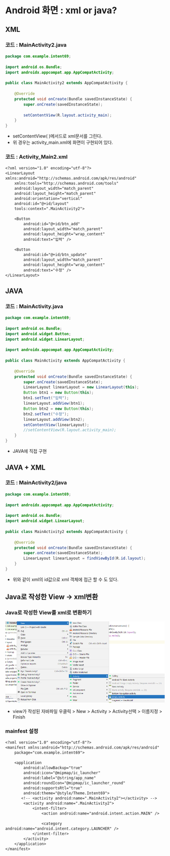 # Android 화면 : xml or java?

## XML

### 코드 : MainActivity2.java

```java
package com.example.intent69;

import android.os.Bundle;
import androidx.appcompat.app.AppCompatActivity;

public class MainActivity2 extends AppCompatActivity {

    @Override
    protected void onCreate(Bundle savedInstanceState) {
        super.onCreate(savedInstanceState);
        
        setContentView(R.layout.activity_main);
    }
}
```

* setContentView\( \)메서드로 xml문서를 그린다.
* 위 경우는 activity\_main.xml에 화면이 구현되어 있다.

### 코드 : Activity\_Main2.xml

```markup
<?xml version="1.0" encoding="utf-8"?>
<LinearLayout xmlns:android="http://schemas.android.com/apk/res/android"
    xmlns:tools="http://schemas.android.com/tools"
    android:layout_width="match_parent"
    android:layout_height="match_parent"
    android:orientation="vertical"
    android:id="@+id/layout"
    tools:context=".MainActivity2">

    <Button
        android:id="@+id/btn_add"
        android:layout_width="match_parent"
        android:layout_height="wrap_content"
        android:text="입력" />

    <Button
        android:id="@+id/btn_update"
        android:layout_width="match_parent"
        android:layout_height="wrap_content"
        android:text="수정" />
</LinearLayout>
```

## JAVA

### 코드 : MainActivity.java

```java
package com.example.intent69;

import android.os.Bundle;
import android.widget.Button;
import android.widget.LinearLayout;

import androidx.appcompat.app.AppCompatActivity;

public class MainActivity extends AppCompatActivity {

    @Override
    protected void onCreate(Bundle savedInstanceState) {
        super.onCreate(savedInstanceState);
        LinearLayout linearLayout = new LinearLayout(this);
        Button btn1 = new Button(this);
        btn1.setText("입력");
        linearLayout.addView(btn1);
        Button btn2 = new Button(this);
        btn2.setText("수정");
        linearLayout.addView(btn2);
        setContentView(linearLayout);
        //setContentView(R.layout.activity_main);
    }
}
```

* JAVA에 직접 구현

## JAVA + XML

### 코드 : MainActivity2/java

```java
package com.example.intent69;

import androidx.appcompat.app.AppCompatActivity;

import android.os.Bundle;
import android.widget.LinearLayout;

public class MainActivity2 extends AppCompatActivity {

    @Override
    protected void onCreate(Bundle savedInstanceState) {
        super.onCreate(savedInstanceState);
        LinearLayout linearLayout = findViewById(R.id.layout);
    }
}
```

* 위와 같이 xml의 id값으로 xml 객체에 접근 할 수 도 있다.

## Java로 작성한 View -&gt; xml변환

### Java로 작성한 View를 xml로 변환하기

![](../../../.gitbook/assets/ddd.png)

* view가 작성된 자바파일 우클릭 &gt; New &gt; Activity &gt; Activity선택 &gt; 이름지정 &gt; Finish

### mainfest 설정

```markup
<?xml version="1.0" encoding="utf-8"?>
<manifest xmlns:android="http://schemas.android.com/apk/res/android"
    package="com.example.intent69">

    <application
        android:allowBackup="true"
        android:icon="@mipmap/ic_launcher"
        android:label="@string/app_name"
        android:roundIcon="@mipmap/ic_launcher_round"
        android:supportsRtl="true"
        android:theme="@style/Theme.Intent69">
       <!-- <activity android:name=".MainActivity2"></activity> -->
        <activity android:name=".MainActivity2">
            <intent-filter>
                <action android:name="android.intent.action.MAIN" />

                <category android:name="android.intent.category.LAUNCHER" />
            </intent-filter>
        </activity>
    </application>
</manifest>
```

